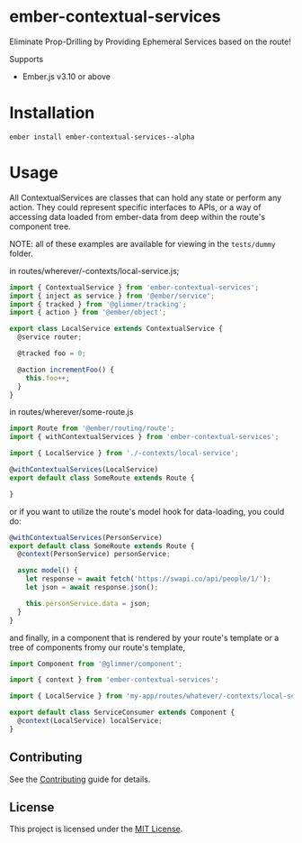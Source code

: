 # ember-contextual-services

Eliminate Prop-Drilling by Providing Ephemeral Services based on the route!


Supports
* Ember.js v3.10 or above


# Installation

```
ember install ember-contextual-services--alpha
```

# Usage

All ContextualServices are classes that can hold any state or perform any action. They could represent specific interfaces to APIs, or a way of accessing data loaded from ember-data from deep within the route's component tree.

NOTE: all of these examples are available for viewing in the `tests/dummy` folder.

in routes/wherever/-contexts/local-service.js;
```ts
import { ContextualService } from 'ember-contextual-services';
import { inject as service } from '@ember/service';
import { tracked } from '@glimmer/tracking';
import { action } from '@ember/object';

export class LocalService extends ContextualService {
  @service router;

  @tracked foo = 0;

  @action incrementFoo() {
    this.foo++;
  }
}
```

in routes/wherever/some-route.js

```ts
import Route from '@ember/routing/route';
import { withContextualServices } from 'ember-contextual-services';

import { LocalService } from './-contexts/local-service';

@withContextualServices(LocalService)
export default class SomeRoute extends Route {

}
```
or if you want to utilize the route's model hook for data-loading, you could do:
```ts
@withContextualServices(PersonService)
export default class SomeRoute extends Route {
  @context(PersonService) personService;

  async model() {
    let response = await fetch('https://swapi.co/api/people/1/');
    let json = await response.json();

    this.personService.data = json;
  }
}
```


and finally, in a component that is rendered by your route's template or a tree of components fromy our route's template,

```ts
import Component from '@glimmer/component';

import { context } from 'ember-contextual-services';

import { LocalService } from 'my-app/routes/whatever/-contexts/local-service';

export default class ServiceConsumer extends Component {
  @context(LocalService) localService;
}

```


Contributing
------------------------------------------------------------------------------

See the [Contributing](CONTRIBUTING.md) guide for details.


License
------------------------------------------------------------------------------

This project is licensed under the [MIT License](LICENSE.md).
